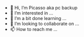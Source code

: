 - 👋 Hi, I’m Picasso aka pc backup
- 👀 I’m interested in ...
- 🌱 I’m a bit done learning ...
- 💞️ I’m looking to collaborate on ...
- 📫 How to reach me ...

<!---
Pc backup/Picasso is a ✨ special ✨ repository because its `README.md` (this file) appears on your GitHub profile.
You can click the Preview link to take a look at your changes.
--->

